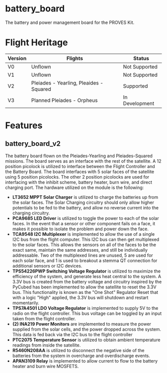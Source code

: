 # battery_board
The battery and power management board for the PROVES Kit.
# Flight Heritage
| Version | Flights | Status |
| ----------- | ----------- | ----------- |
| V0 | Unflown | Not Supported |
| V1 | Unflown | Not Supported |
| V2 | Pleiades - Yearling, Pleaides - Squared | Supported |
| V3 | Planned Pleiades - Orpheus | In Development |
# Features
## battery_board_v2
The battery board flown on the Pleiades-Yearling and Pleiades-Squared missions. The board serves as an interface with the rest of the satellite. A 12 position picolock is utilized to interface between the Flight Controller and the Battery Board. The board interfaces with 5 solar faces of the satellite using 5 position picolocks. The other 2 position picolocks are used for interfacing with the inhibit scheme, battery heater, burn wire, and direct charging port. The hardware utilized on the module is the following:
- **LT3652 MPPT Solar Charger** is utilized to charge the batteries up from the solar faces. The Solar Charging circuitry should only allow higher potentials to be fed to the battery, and allow no reverse current into the charging circuitry.
- **PCA9685 LED Driver** is utilized to toggle the power to each of the solar faces. In the event that a sensor or other component fails on a face, it makes it possible to isolate the problem and power down the face.
- **TCA9548 I2C Multiplexer** is implemented to allow the use of a single I2C bus from the flight computer. This I2C bus can then get multiplexed to the solar faces. This allows the sensors on all of the faces to be the exact same, maintain the same addresses, and still be individually addressable. Two of the multiplexed lines are unused, 5 are used for each solar face, and 1 is used to breakout a stemma QT connection for additional sensors or I2C devices.
- **TPS54226PWP Switching Voltage Regulator** is utilized to maximize the efficiency of the system, and generate less heat central to the system. A 3.3V bus is created from the battery voltage and circuitry inspired by the PyCubed has been implemented to allow the satellite to reset the 3.3V bus. This functionality is known as the "One Shot" Regulator Reset that with a logic "High" applied, the 3.3V bus will shutdown and restart momentarily.
- **TPS7A4501 LDO Voltage Regulator** is implemented to supply 5V to the radio on the flight controller. This bus voltage can be toggled by an input taken from the flight controller.
- **(2) INA219 Power Monitors** are implemented to measure the power supplied from the solar cells, and the power dropped across the system. This data is fed back via the I2C bus to the flight controller
- **PTC2075 Temperature Sensor** is utilized to obtain ambient temperature readings from inside the satellite.
- **R5460N208AA** is utilized to disconnect the negative side of the batteries from the system in overcharge and overdischarge events.
- **APAN3109 Relay** is implemented to allow current to flow to the battery heater and burn wire MOSFETS.
